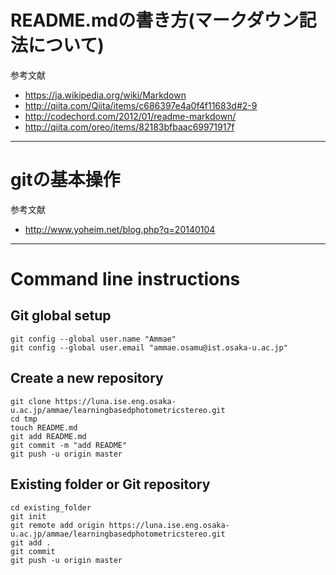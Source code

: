 README.mdの書き方(マークダウン記法について)
=====================

参考文献
* <https://ja.wikipedia.org/wiki/Markdown>
* <http://qiita.com/Qiita/items/c686397e4a0f4f11683d#2-9>
* <http://codechord.com/2012/01/readme-markdown/>
* <http://qiita.com/oreo/items/82183bfbaac69971917f>

--------------------------

gitの基本操作
====================

参考文献
* <http://www.yoheim.net/blog.php?q=20140104>

--------------------------

Command line instructions
==================

## Git global setup

```
git config --global user.name "Ammae"
git config --global user.email "ammae.osamu@ist.osaka-u.ac.jp"
```

## Create a new repository

```
git clone https://luna.ise.eng.osaka-u.ac.jp/ammae/learningbasedphotometricstereo.git
cd tmp
touch README.md
git add README.md
git commit -m "add README"
git push -u origin master
```

## Existing folder or Git repository

```
cd existing_folder
git init
git remote add origin https://luna.ise.eng.osaka-u.ac.jp/ammae/learningbasedphotometricstereo.git
git add .
git commit
git push -u origin master
```
